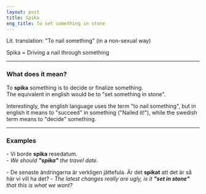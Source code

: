 ```yaml
---
layout: post
title: Spika
eng_title: To set something in stone
---
```


Lit. translation: "To nail something" (in a non-sexual way)

Spika = Driving a nail through something

----

### What does it mean?

To **spika** something is to decide or finalize something.  
The equivalent in english would be to "set something in stone".

Interestingly, the english language uses the term "to nail something", but in english it means to "succeed" in something ("Nailed it!"), while the swedish term means to "decide" something.

----

### Examples

\- Vi borde **spika** resedatum.  
_\- We should **"spika"** the travel date._

\- De senaste ändringarna är verkligen jättefula. Är det **spikat** att det är så här vi vill ha det?
_\- The latest changes really are ugly, is it **"set in stone"** that this is what we want?_
